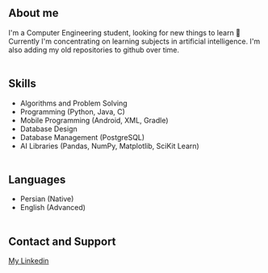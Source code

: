 ## About me
I'm a Computer Engineering student, looking for new things to learn 🌱
Currently I'm concentrating on learning subjects in artificial intelligence.
I'm also adding my old repositories to github over time.
<br/><br/>

## Skills
- Algorithms and Problem Solving
- Programming (Python, Java, C)
- Mobile Programming (Android, XML, Gradle)
- Database Design
- Database Management (PostgreSQL)
- AI Libraries (Pandas, NumPy, Matplotlib, SciKit Learn)
<br/><br/>

## Languages
- Persian (Native)
- English (Advanced)
<br/><br/>

## Contact and Support
[My Linkedin](https://www.linkedin.com/in/smhashemi1/)

<!-- ## Welcome to GitHub Pages

You can use the [editor on GitHub](https://github.com/smhash78/my-github-page/edit/gh-pages/index.md) to maintain and preview the content for your website in Markdown files.

Whenever you commit to this repository, GitHub Pages will run [Jekyll](https://jekyllrb.com/) to rebuild the pages in your site, from the content in your Markdown files.

### Markdown

Markdown is a lightweight and easy-to-use syntax for styling your writing. It includes conventions for

```markdown
Syntax highlighted code block

# Header 1
## Header 2
### Header 3

- Bulleted
- List

1. Numbered
2. List

**Bold** and _Italic_ and `Code` text

[Link](url) and ![Image](src)
```

For more details see [GitHub Flavored Markdown](https://guides.github.com/features/mastering-markdown/).

### Jekyll Themes

Your Pages site will use the layout and styles from the Jekyll theme you have selected in your [repository settings](https://github.com/smhash78/my-github-page/settings/pages). The name of this theme is saved in the Jekyll `_config.yml` configuration file.

### Support or Contact

Having trouble with Pages? Check out our [documentation](https://docs.github.com/categories/github-pages-basics/) or [contact support](https://support.github.com/contact) and we’ll help you sort it out. -->
